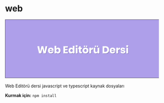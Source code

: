 # web

![Banner görüntülenemedi](banner.png)

Web Editörü dersi javascript ve typescript kaynak dosyaları

**Kurmak için:**
`npm install`
